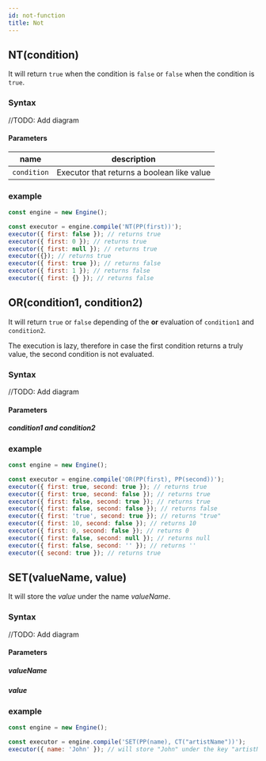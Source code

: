 ```yaml
---
id: not-function
title: Not
---
```


## NT(condition)

It will return `true` when the condition is `false` or `false` when the condition is `true`.

### Syntax

//TODO: Add diagram

#### Parameters

| name        | description                                |
| ----------- | ------------------------------------------ |
| `condition` | Executor that returns a boolean like value |

### example

```javascript
const engine = new Engine();

const executor = engine.compile('NT(PP(first))');
executor({ first: false }); // returns true
executor({ first: 0 }); // returns true
executor({ first: null }); // returns true
executor({}); // returns true
executor({ first: true }); // returns false
executor({ first: 1 }); // returns false
executor({ first: {} }); // returns false
```

## OR(condition1, condition2)

It will return `true` or `false` depending of the **or** evaluation of `condition1` and `condition2`.

The execution is lazy, therefore in case the first condition returns a truly value, the second condition is not evaluated.

### Syntax

//TODO: Add diagram

#### Parameters

##### condition1 and condition2

### example

```javascript
const engine = new Engine();

const executor = engine.compile('OR(PP(first), PP(second))');
executor({ first: true, second: true }); // returns true
executor({ first: true, second: false }); // returns true
executor({ first: false, second: true }); // returns true
executor({ first: false, second: false }); // returns false
executor({ first: 'true', second: true }); // returns "true"
executor({ first: 10, second: false }); // returns 10
executor({ first: 0, second: false }); // returns 0
executor({ first: false, second: null }); // returns null
executor({ first: false, second: '' }); // returns ''
executor({ second: true }); // returns true
```

## SET(valueName, value)

It will store the _value_ under the name _valueName_.

### Syntax

//TODO: Add diagram

#### Parameters

##### valueName

##### value

### example

```javascript
const engine = new Engine();

const executor = engine.compile('SET(PP(name), CT("artistName"))');
executor({ name: 'John' }); // will store "John" under the key "artistName"
```
